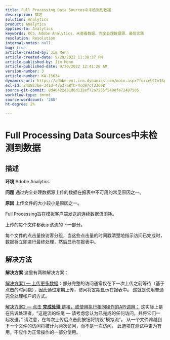 ```yaml
---
title: Full Processing Data Sources中未检测到数据
description: 描述
solution: Analytics
product: Analytics
applies-to: Analytics
keywords: KCS、Adobe Analytics、未查看数据、完全处理数据源、最佳实践
resolution: Resolution
internal-notes: null
bug: true
article-created-by: Jim Menn
article-created-date: 9/29/2022 11:38:37 PM
article-published-by: Jim Menn
article-published-date: 9/30/2022 12:41:26 AM
version-number: 3
article-number: KA-15634
dynamics-url: https://adobe-ent.crm.dynamics.com/main.aspx?forceUCI=1&pagetype=entityrecord&etn=knowledgearticle&id=16d995d4-4f40-ed11-9db1-0022480866ad
exl-id: 24d827be-341d-4752-a8fb-4cd97cf33608
source-git-commit: 8d40422e31d6d132ef72a7255f5490fe72487505
workflow-type: tm+mt
source-wordcount: '288'
ht-degree: 2%

---
```


# Full Processing Data Sources中未检测到数据

## 描述


<b>环境</b>
Adobe Analytics

<b>问题</b>
通过完全处理数据源上传的数据在报表中不可用的常见原因之一。

<b>原因</b>
上传文件的大小较小是原因之一。

Full Processing旨在模拟客户端发送的连续数据流消耗。

上传的每个文件都表示该流的下一部分。

每个文件的点击量按访客分组，当这些点击量的时间戳清楚地指示访问已完成时，数据将立即进行最终处理，然后显示在报表中。


## 解决方法


<b>解决方案</b>
这里有两种解决方案：

<u>解决方案1 — 上传更多数据</u>：部分完整的访问通常仅在下一次上传之前等待（基于点击的时间戳），因此通过定期上传，访问将定期显示在报表中。
这就是使用普通完全处理帐户的方式。

<u>解决方案2 — 点击 <b>完成处理</b> 链接，或使用执行相同操作的API调用：</u>
这实际上是在告诉处理者，“这是流的结尾 — 请考虑您认为已完成的任何访问，并将它们一起发送。”
请注意，在每次上传后点击此按钮将销毁“模拟流”。
从一个文件跨越到下一个文件的访问将被计为两次访问，而不是一次访问。
此选项在测试中更为有用，不应作为正常操作的一部分使用。
